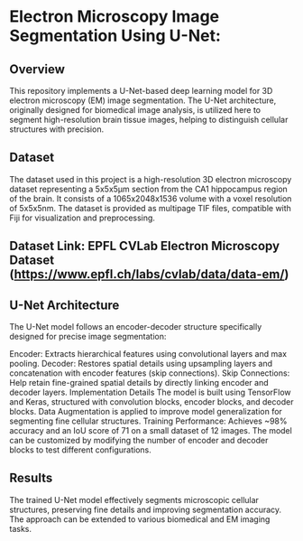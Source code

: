 # Electron Microscopy Image Segmentation Using U-Net:
## Overview
This repository implements a U-Net-based deep learning model for 3D electron microscopy (EM) image segmentation. The U-Net architecture, originally designed for biomedical image analysis, is utilized here to segment high-resolution brain tissue images, helping to distinguish cellular structures with precision.

## Dataset
The dataset used in this project is a high-resolution 3D electron microscopy dataset representing a 5x5x5µm section from the CA1 hippocampus region of the brain. It consists of a 1065x2048x1536 volume with a voxel resolution of 5x5x5nm. The dataset is provided as multipage TIF files, compatible with Fiji for visualization and preprocessing.

## Dataset Link: EPFL CVLab Electron Microscopy Dataset (https://www.epfl.ch/labs/cvlab/data/data-em/)

## U-Net Architecture
The U-Net model follows an encoder-decoder structure specifically designed for precise image segmentation:

Encoder: Extracts hierarchical features using convolutional layers and max pooling.
Decoder: Restores spatial details using upsampling layers and concatenation with encoder features (skip connections).
Skip Connections: Help retain fine-grained spatial details by directly linking encoder and decoder layers.
Implementation Details
The model is built using TensorFlow and Keras, structured with convolution blocks, encoder blocks, and decoder blocks.
Data Augmentation is applied to improve model generalization for segmenting fine cellular structures.
Training Performance: Achieves ~98% accuracy and an IoU score of 71 on a small dataset of 12 images.
The model can be customized by modifying the number of encoder and decoder blocks to test different configurations.
## Results
The trained U-Net model effectively segments microscopic cellular structures, preserving fine details and improving segmentation accuracy. The approach can be extended to various biomedical and EM imaging tasks.
